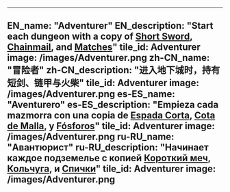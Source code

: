 ---

EN_name: "Adventurer"
EN_description: "Start each dungeon with a copy of <a href = '../en/items#ShortSword'>Short Sword</a>, <a href = '../en/items#ChainMail'>Chainmail</a>, and <a href = '../en/items#Matches'>Matches</a>"
tile_id: Adventurer
image: /images/Adventurer.png
zh-CN_name: "冒险者"
zh-CN_description: "进入地下城时，持有短剑、链甲与火柴"
tile_id: Adventurer
image: /images/Adventurer.png
es-ES_name: "Aventurero"
es-ES_description: "Empieza cada mazmorra con una copia de <a href = '../es_es/items#ShortSword'>Espada Corta</a>, <a href = '../es_es/items#ChainMail'>Cota de Malla</a>, y <a href = '../es_es/items#Matches'>Fósforos</a>"
tile_id: Adventurer
image: /images/Adventurer.png
ru-RU_name: "Авантюрист"
ru-RU_description: "Начинает каждое подземелье с копией <a href = '../ru_ru/items#ShortSword'>Короткий меч</a>, <a href = '../ru_ru/items#ChainMail'>Кольчуга</a>, и <a href = '../ru_ru/items#Matches'>Спички</a>"
tile_id: Adventurer
image: /images/Adventurer.png
---